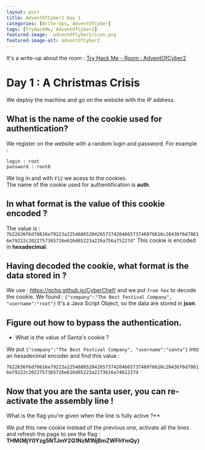 ```yaml
---
layout: post
title: AdventOfCyber2 Day 1
categories: [Write-Ups, AdventOfCyber]
tags: [TryHackMe, AdventOfCyber2]
featured-image:  adventOfCyber2/icon.png
featured-image-alt: adventOfCyber2
---
```


It's a write-up about the room : [Try Hack Me - Room : AdventOfCyber2](https://tryhackme.com/room/adventofcyber2)

# Day 1 : A Christmas Crisis

We deploy the machine and go on the website with the IP address.

## What is the name of the cookie used for authentication?

We register on the website with a random login and password. For example : 
```
login : root
password : root0
```

We log in and with `F12` we acess to the cookies.  
The name of the cookie used for authentification is **auth**.

## In what format is the value of this cookie encoded ?

The value is : 
`7b22636f6d70616e79223a22546865204265737420466573746976616c20436f6d70616e79222c2022757365726e616d65223a226a756a75227d"` 
This cookie is encoded in **hexadecimal**.

## Having decoded the cookie, what format is the data stored in ?

We use : https://gchq.github.io/CyberChef/ and we put `from hex` to decode the cookie.
We found : `{"company":"The Best Festival Company", "username":"root"}`
It's a Java Script Object, so the data are stored in **json**.

## Figure out how to bypass the authentication. 
 * What is the value of Santa's cookie ?

We put `{"company":"The Best Festival Company", "username":"santa"}` into an hexadecimal encoder and find this value : 

`7b22636f6d70616e79223a22546865204265737420466573746976616c20436f6d70616e79222c2022757365726e616d65223a2273616e7461227d`

## Now that you are the santa user, you can re-activate the assembly line ! 
What is the flag you're given when the line is fully active ?**

We put this new cookie instead of the previous one, activate all the lines and refresh the page to see the flag : **THM{MjY0Yzg5NTJmY2Q1NzM1NjBmZWFhYmQy}**